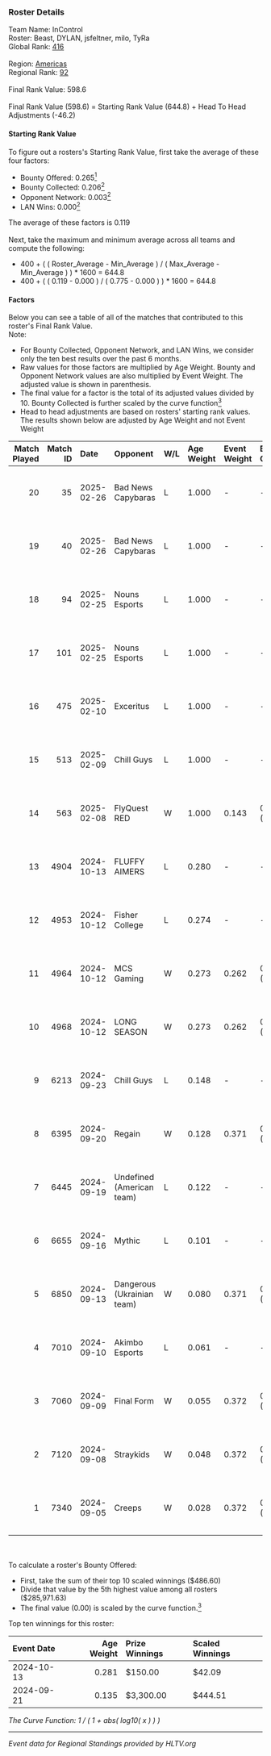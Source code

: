 ### Roster Details<br />
Team Name: InControl<br />
Roster: Beast, DYLAN, jsfeltner, milo, TyRa<br />
Global Rank: [416](../../standings_global_2025_02_28.md)<br />
<br />
Region: [Americas]( ../../standings_americas_2025_02_28.md)<br />
Regional Rank: [92]( ../../standings_americas_2025_02_28.md)<br />
<br />
Final Rank Value:  598.6<br />
<br />
Final Rank Value (598.6) = Starting Rank Value (644.8) + Head To Head Adjustments (-46.2)<br />

#### Starting Rank Value<br />
To figure out a rosters's Starting Rank Value, first take the average of these four factors:<br />
- Bounty Offered: 0.265[<sup>1</sup>](#table2)
- Bounty Collected: 0.206[<sup>2</sup>](#table1)
- Opponent Network: 0.003[<sup>2</sup>](#table1)
- LAN Wins: 0.000[<sup>2</sup>](#table1)

The average of these factors is 0.119<br />
<br />
Next, take the maximum and minimum average across all teams and compute the following:<br />
- 400 + ( ( Roster_Average - Min_Average ) / ( Max_Average - Min_Average ) ) * 1600 = 644.8
- 400 + ( ( 0.119 - 0.000 ) / ( 0.775 - 0.000 ) ) * 1600 = 644.8


#### Factors<br />
Below you can see a table of all of the matches that contributed to this roster's Final Rank Value.<br />
Note:<br />

- For Bounty Collected, Opponent Network, and LAN Wins, we consider only the ten best results over the past 6 months.
- Raw values for those factors are multiplied by Age Weight. Bounty and Opponent Network values are also multiplied by Event Weight. The adjusted value is shown in parenthesis.
- The final value for a factor is the total of its adjusted values divided by 10. Bounty Collected is further scaled by the curve function[<sup>3</sup>](#curveFunction)
- Head to head adjustments are based on rosters' starting rank values. The results shown below are adjusted by Age Weight and not Event Weight
<span id="table1"></span><br />


| Match Played | Match ID | Date       | Opponent                   | W/L | Age Weight | Event Weight | Bounty Collected | Opponent Network | LAN Wins  | H2H Adj. | Roster                                |
| -: | -: | :- | :- | :- | :- | :- | :- | :- | :- | -: | :- |
|           20 |       35 | 2025-02-26 | Bad News Capybaras         | L   | 1.000      | -            | -                | -                | -         |   -13.54 | Beast, DYLAN, jsfeltner, milo, TyRa   |
|           19 |       40 | 2025-02-26 | Bad News Capybaras         | L   | 1.000      | -            | -                | -                | -         |   -14.78 | Beast, DYLAN, jsfeltner, milo, TyRa   |
|           18 |       94 | 2025-02-25 | Nouns Esports              | L   | 1.000      | -            | -                | -                | -         |    -4.66 | Beast, DYLAN, jsfeltner, milo, TyRa   |
|           17 |      101 | 2025-02-25 | Nouns Esports              | L   | 1.000      | -            | -                | -                | -         |    -4.88 | Beast, DYLAN, jsfeltner, milo, TyRa   |
|           16 |      475 | 2025-02-10 | Exceritus                  | L   | 1.000      | -            | -                | -                | -         |   -16.25 | Beast, DYLAN, jsfeltner, milo, TyRa   |
|           15 |      513 | 2025-02-09 | Chill Guys                 | L   | 1.000      | -            | -                | -                | -         |    -7.10 | Beast, DYLAN, jsfeltner, milo, TyRa   |
|           14 |      563 | 2025-02-08 | FlyQuest RED               | W   | 1.000      | 0.143        | 0.008 (0.001)    | 0.094 (0.013)    | 0 (0.000) |    16.48 | Beast, DYLAN, jsfeltner, milo, TyRa   |
|           13 |     4904 | 2024-10-13 | FLUFFY AIMERS              | L   | 0.280      | -            | -                | -                | -         |    -2.22 | Andrew, DYLAN, jsfeltner, mason, TyRa |
|           12 |     4953 | 2024-10-12 | Fisher College             | L   | 0.274      | -            | -                | -                | -         |    -2.61 | Andrew, DYLAN, jsfeltner, mason, TyRa |
|           11 |     4964 | 2024-10-12 | MCS Gaming                 | W   | 0.273      | 0.262        | 0.003 (0.000)    | 0.169 (0.012)    | 0 (0.000) |     4.42 | Andrew, DYLAN, jsfeltner, mason, TyRa |
|           10 |     4968 | 2024-10-12 | LONG SEASON                | W   | 0.273      | 0.262        | 0.000 (0.000)    | 0.000 (0.000)    | 0 (0.000) |     1.76 | Andrew, DYLAN, jsfeltner, mason, TyRa |
|            9 |     6213 | 2024-09-23 | Chill Guys                 | L   | 0.148      | -            | -                | -                | -         |    -1.12 | DYLAN, FIEND, jsfeltner, mason, TyRa  |
|            8 |     6395 | 2024-09-20 | Regain                     | W   | 0.128      | 0.371        | 0.000 (0.000)    | 0.069 (0.003)    | 0 (0.000) |     1.23 | DYLAN, FIEND, jsfeltner, mason, TyRa  |
|            7 |     6445 | 2024-09-19 | Undefined (American team)  | L   | 0.122      | -            | -                | -                | -         |    -1.94 | DYLAN, FIEND, jsfeltner, mason, TyRa  |
|            6 |     6655 | 2024-09-16 | Mythic                     | L   | 0.101      | -            | -                | -                | -         |    -2.19 | DYLAN, FIEND, jsfeltner, mason, TyRa  |
|            5 |     6850 | 2024-09-13 | Dangerous (Ukrainian team) | W   | 0.080      | 0.371        | 0.000 (0.000)    | 0.000 (0.000)    | 0 (0.000) |     0.51 | DYLAN, FIEND, jsfeltner, mason, TyRa  |
|            4 |     7010 | 2024-09-10 | Akimbo Esports             | L   | 0.061      | -            | -                | -                | -         |    -0.79 | DYLAN, FIEND, jsfeltner, mason, TyRa  |
|            3 |     7060 | 2024-09-09 | Final Form                 | W   | 0.055      | 0.372        | 0.001 (0.000)    | 0.083 (0.002)    | 0 (0.000) |     0.81 | DYLAN, FIEND, jsfeltner, mason, TyRa  |
|            2 |     7120 | 2024-09-08 | Straykids                  | W   | 0.048      | 0.372        | 0.000 (0.000)    | 0.006 (0.000)    | 0 (0.000) |     0.49 | DYLAN, FIEND, jsfeltner, mason, TyRa  |
|            1 |     7340 | 2024-09-05 | Creeps                     | W   | 0.028      | 0.372        | 0.000 (0.000)    | 0.003 (0.000)    | 0 (0.000) |     0.18 | DYLAN, FIEND, jsfeltner, mason, TyRa  |

<br />
<span id="table2"></span><br />
To calculate a roster's Bounty Offered:<br />

- First, take the sum of their top 10 scaled winnings ($486.60)
- Divide that value by the 5th highest value among all rosters ($285,971.63)
- The final value (0.00) is scaled by the curve function.[<sup>3</sup>](#curveFunction)

Top ten winnings for this roster:<br />

| Event Date | Age Weight | Prize Winnings | Scaled Winnings |
| :- | -: | :- | :- |
| 2024-10-13 |      0.281 | $150.00        | $42.09          |
| 2024-09-21 |      0.135 | $3,300.00      | $444.51         |


<span id="curveFunction"></span>_The Curve Function: 1 / ( 1 + abs( log10( x ) ) )_<br />

---
_Event data for Regional Standings provided by HLTV.org_<br />
